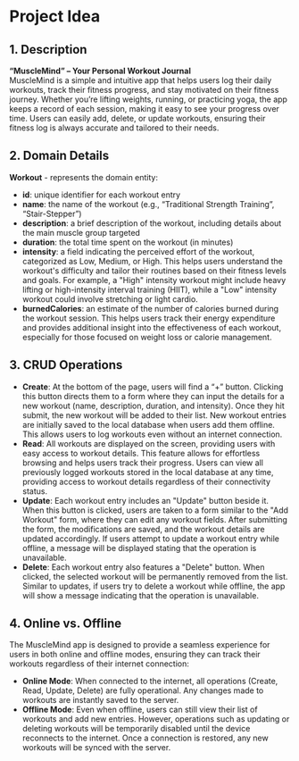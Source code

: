 # Project Idea

## 1. Description
**“MuscleMind” – Your Personal Workout Journal**  
MuscleMind is a simple and intuitive app that helps users log their daily workouts, track their fitness progress, and stay motivated on their fitness journey. Whether you’re lifting weights, running, or practicing yoga, the app keeps a record of each session, making it easy to see your progress over time. Users can easily add, delete, or update workouts, ensuring their fitness log is always accurate and tailored to their needs.

## 2. Domain Details
**Workout** - represents the domain entity:
- **id**: unique identifier for each workout entry
- **name**: the name of the workout (e.g., “Traditional Strength Training”, “Stair-Stepper”)
- **description**: a brief description of the workout, including details about the main muscle group targeted
- **duration**: the total time spent on the workout (in minutes)
- **intensity**: a field indicating the perceived effort of the workout, categorized as Low, Medium, or High. This helps users understand the workout's difficulty and tailor their routines based on their fitness levels and goals. For example, a "High" intensity workout might include heavy lifting or high-intensity interval training (HIIT), while a "Low" intensity workout could involve stretching or light cardio.
- **burnedCalories**: an estimate of the number of calories burned during the workout session. This helps users track their energy expenditure and provides additional insight into the effectiveness of each workout, especially for those focused on weight loss or calorie management.

## 3. CRUD Operations
- **Create**: At the bottom of the page, users will find a “+” button. Clicking this button directs them to a form where they can input the details for a new workout (name, description, duration, and intensity). Once they hit submit, the new workout will be added to their list. New workout entries are initially saved to the local database when users add them offline. This allows users to log workouts even without an internet connection.
- **Read**: All workouts are displayed on the screen, providing users with easy access to workout details. This feature allows for effortless browsing and helps users track their progress. Users can view all previously logged workouts stored in the local database at any time, providing access to workout details regardless of their connectivity status.
- **Update**: Each workout entry includes an "Update" button beside it. When this button is clicked, users are taken to a form similar to the "Add Workout" form, where they can edit any workout fields. After submitting the form, the modifications are saved, and the workout details are updated accordingly. If users attempt to update a workout entry while offline, a message will be displayed stating that the operation is unavailable.
- **Delete**: Each workout entry also features a "Delete" button. When clicked, the selected workout will be permanently removed from the list. Similar to updates, if users try to delete a workout while offline, the app will show a message indicating that the operation is unavailable.

## 4. Online vs. Offline
The MuscleMind app is designed to provide a seamless experience for users in both online and offline modes, ensuring they can track their workouts regardless of their internet connection:

- **Online Mode**: When connected to the internet, all operations (Create, Read, Update, Delete) are fully operational. Any changes made to workouts are instantly saved to the server.
- **Offline Mode**: Even when offline, users can still view their list of workouts and add new entries. However, operations such as updating or deleting workouts will be temporarily disabled until the device reconnects to the internet. Once a connection is restored, any new workouts will be synced with the server.
